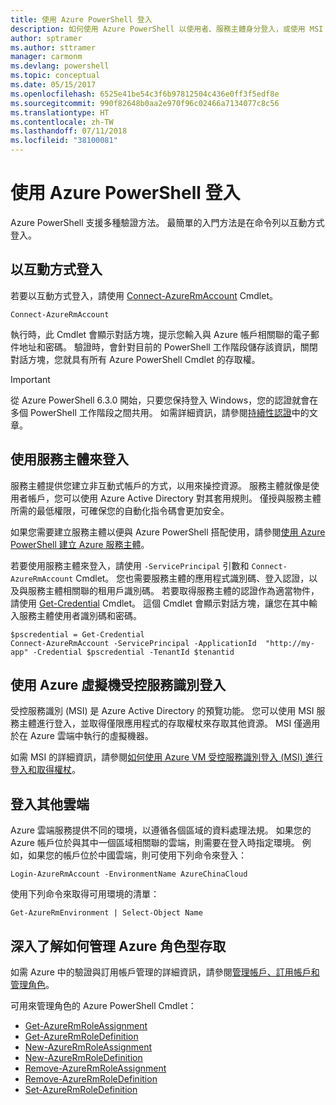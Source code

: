 ```yaml
---
title: 使用 Azure PowerShell 登入
description: 如何使用 Azure PowerShell 以使用者、服務主體身分登入，或使用 MSI 登入。
author: sptramer
ms.author: sttramer
manager: carmonm
ms.devlang: powershell
ms.topic: conceptual
ms.date: 05/15/2017
ms.openlocfilehash: 6525e41be54c3f6b97812504c436e0ff3f5edf8e
ms.sourcegitcommit: 990f82648b0aa2e970f96c02466a7134077c8c56
ms.translationtype: HT
ms.contentlocale: zh-TW
ms.lasthandoff: 07/11/2018
ms.locfileid: "38100081"
---
```

# <a name="sign-in-with-azure-powershell"></a>使用 Azure PowerShell 登入

Azure PowerShell 支援多種驗證方法。 最簡單的入門方法是在命令列以互動方式登入。

## <a name="sign-in-interactively"></a>以互動方式登入

若要以互動方式登入，請使用 [Connect-AzureRmAccount](/powershell/module/azurerm.profile/connect-azurermaccount) Cmdlet。

```azurepowershell
Connect-AzureRmAccount
```

執行時，此 Cmdlet 會顯示對話方塊，提示您輸入與 Azure 帳戶相關聯的電子郵件地址和密碼。 驗證時，會針對目前的 PowerShell 工作階段儲存該資訊，關閉對話方塊，您就具有所有 Azure PowerShell Cmdlet 的存取權。

> [!IMPORTANT]
> 從 Azure PowerShell 6.3.0 開始，只要您保持登入 Windows，您的認證就會在多個 PowerShell 工作階段之間共用。 如需詳細資訊，請參閱[持續性認證](context-persistence.md)中的文章。

## <a name="sign-in-with-a-service-principal"></a>使用服務主體來登入

服務主體提供您建立非互動式帳戶的方式，以用來操控資源。 服務主體就像是使用者帳戶，您可以使用 Azure Active Directory 對其套用規則。 僅授與服務主體所需的最低權限，可確保您的自動化指令碼會更加安全。

如果您需要建立服務主體以便與 Azure PowerShell 搭配使用，請參閱[使用 Azure PowerShell 建立 Azure 服務主體](create-azure-service-principal-azureps.md)。

若要使用服務主體來登入，請使用 `-ServicePrincipal` 引數和 `Connect-AzureRmAccount` Cmdlet。 您也需要服務主體的應用程式識別碼、登入認證，以及與服務主體相關聯的租用戶識別碼。 若要取得服務主體的認證作為適當物件，請使用 [Get-Credential](/powershell/module/microsoft.powershell.security/get-credential) Cmdlet。 這個 Cmdlet 會顯示對話方塊，讓您在其中輸入服務主體使用者識別碼和密碼。

```azurepowershell-interactive
$pscredential = Get-Credential
Connect-AzureRmAccount -ServicePrincipal -ApplicationId  "http://my-app" -Credential $pscredential -TenantId $tenantid
```

## <a name="sign-in-using-an-azure-vm-managed-service-identity"></a>使用 Azure 虛擬機受控服務識別登入

受控服務識別 (MSI) 是 Azure Active Directory 的預覽功能。 您可以使用 MSI 服務主體進行登入，並取得僅限應用程式的存取權杖來存取其他資源。 MSI 僅適用於在 Azure 雲端中執行的虛擬機器。

如需 MSI 的詳細資訊，請參閱[如何使用 Azure VM 受控服務識別登入 (MSI) 進行登入和取得權杖](/azure/active-directory/msi-how-to-get-access-token-using-msi)。

## <a name="sign-in-to-another-cloud"></a>登入其他雲端

Azure 雲端服務提供不同的環境，以遵循各個區域的資料處理法規。 如果您的 Azure 帳戶位於與其中一個區域相關聯的雲端，則需要在登入時指定環境。 例如，如果您的帳戶位於中國雲端，則可使用下列命令來登入：

```azurepowershell-interactive
Login-AzureRmAccount -EnvironmentName AzureChinaCloud
```

使用下列命令來取得可用環境的清單：

```azurepowershell-interactive
Get-AzureRmEnvironment | Select-Object Name
```

## <a name="learn-more-about-managing-azure-role-based-access"></a>深入了解如何管理 Azure 角色型存取

如需 Azure 中的驗證與訂用帳戶管理的詳細資訊，請參閱[管理帳戶、訂用帳戶和管理角色](/azure/active-directory/role-based-access-control-configure)。

可用來管理角色的 Azure PowerShell Cmdlet：

* [Get-AzureRmRoleAssignment](/powershell/module/AzureRM.Resources/Get-AzureRmRoleAssignment)
* [Get-AzureRmRoleDefinition](/powershell/module/AzureRM.Resources/Get-AzureRmRoleDefinition)
* [New-AzureRmRoleAssignment](/powershell/module/AzureRM.Resources/New-AzureRmRoleAssignment)
* [New-AzureRmRoleDefinition](/powershell/module/AzureRM.Resources/New-AzureRmRoleDefinition)
* [Remove-AzureRmRoleAssignment](/powershell/module/AzureRM.Resources/Remove-AzureRmRoleAssignment)
* [Remove-AzureRmRoleDefinition](/powershell/module/AzureRM.Resources/Remove-AzureRmRoleDefinition)
* [Set-AzureRmRoleDefinition](/powershell/moduel/AzureRM.Resources/Set-AzureRmRoleDefinition)
